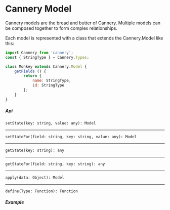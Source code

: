 # Cannery Model

Cannery models are the bread and butter of Cannery. Multiple models can be composed together to form complex relationships.

Each model is represented with a class that extends the Cannery.Model like this:

```javascript
import Cannery from 'cannery';
const { StringType } = Cannery.Types;

class Monkey extends Cannery.Model {
	getFields () {
		return {
			name: StringType,
			id: StringType
		};
	}
}
```

##### Api

`setState(key: string, value: any): Model`

---

`setStateFor(field: string, key: string, value: any): Model`

---

`getState(key: string): any`

---

`getStateFor(field: string, key: string): any`

---

`apply(data: Object): Model`

---

`define(Type: Function): Function`

##### Example
